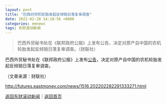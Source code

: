 ```yaml
---
layout: post
title: "巴西对农机轮胎发起反倾销日落复审调查"
date: 2022-02-28 14:18:56 +0800
categories: emnews
tags: 东财滚动新闻
---
```

> 巴西外贸秘书处在《联邦政府公报》上发布公告，决定对原产自中国的农机轮胎发起反倾销日落复审调查。（财联社）

<p>巴西外贸秘书处在《联邦政府公报》上发布<span id="Info.3332"><a href="http://data.eastmoney.com/notices/" class="infokey">公告</a></span>，决定对原产自中国的农机轮胎发起反倾销日落复审调查。</p><p class="em_media">（文章来源：财联社）</p>

<http://futures.eastmoney.com/news/1516,202202282291333271.html>

[返回东财滚动新闻](//finews.withounder.com/emnews/)｜[返回首页](//finews.withounder.com/)